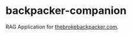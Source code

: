 # backpacker-companion
RAG Application for [thebrokebackpacker.com](https://thebrokebackpacker.com).
